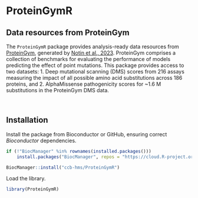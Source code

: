 # ProteinGymR

## Data resources from ProteinGym

The `ProteinGymR` package provides analysis-ready data resources from 
[ProteinGym](https://proteingym.org), generated by [Notin et al., 
2023](https://proceedings.neurips.cc/paper_files/paper/2023/hash/cac723e5ff29f65e3fcbb0739ae91bee-Abstract-Datasets_and_Benchmarks.html). ProteinGym 
comprises a collection of benchmarks for evaluating the performance of models 
predicting the effect of point mutations. This package provides access to two 
datasets: 1. Deep mutational scanning (DMS) scores from 216 assays measuring
the impact of all possible amino acid substitutions across 186 proteins, and 2.
AlphaMissense pathogenicity scores for ~1.6 M substitutions in the ProteinGym 
DMS data.

<br>


## Installation

Install the package from Bioconductor or GitHub, ensuring correct
*Bioconductor* dependencies.

``` r
if (!"BiocManager" %in% rownames(installed.packages()))
    install.packages("BiocManager", repos = "https://cloud.R-project.org")

BiocManager::install("ccb-hms/ProteinGymR")
```

Load the library.

``` r
library(ProteinGymR)
```
